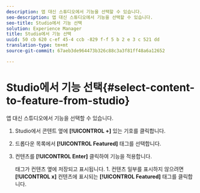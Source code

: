 ```yaml
---
description: 앱 대신 스튜디오에서 기능을 선택할 수 있습니다.
seo-description: 앱 대신 스튜디오에서 기능을 선택할 수 있습니다.
seo-title: Studio에서 기능 선택
solution: Experience Manager
title: Studio에서 기능 선택
uuid: 50 cb 620 c-ef 45-4 ccb -829 f-f 5 b 2 e 3 c 521 dd
translation-type: tm+mt
source-git-commit: 67aeb3de964473b326c88c3a3f81ff48a6a12652

---
```



# Studio에서 기능 선택{#select-content-to-feature-from-studio}

앱 대신 스튜디오에서 기능을 선택할 수 있습니다.

1. Studio에서 콘텐트 옆에 **[!UICONTROL +]** 있는 기호를 클릭합니다.
1. 드롭다운 목록에서 **[!UICONTROL Featured]** 태그를 선택합니다.
1. 컨텐츠를 **[!UICONTROL Enter]** 클릭하여 기능을 적용합니다.

   태그가 컨텐츠 옆에 저장되고 표시됩니다. 1. 컨텐츠 일부를 표시하지 않으려면 **[!UICONTROL x]** 컨텐츠에 표시되는 **[!UICONTROL Featured]** 태그를 클릭합니다.
